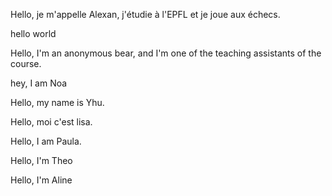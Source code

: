 
Hello, je m'appelle Alexan, j'étudie à l'EPFL et je joue aux échecs.

hello world

Hello, I'm an anonymous bear, and I'm one of the teaching assistants of the course.

hey, I am Noa

Hello, my name is Yhu.

Hello, moi c'est lisa. 

Hello, I am Paula.

Hello, I'm Theo

Hello, I'm Aline


